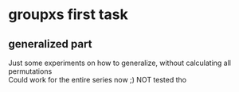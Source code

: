 # groupxs first task
## generalized part
<p> 
Just some experiments on how to generalize, without calculating all permutations <br>
Could work for the entire series now ;) NOT tested tho <br>
</p>
